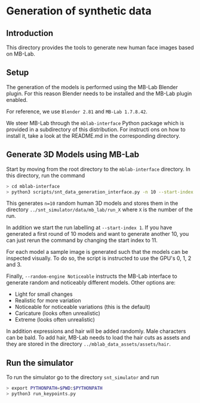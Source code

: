# Generation of synthetic data

## Introduction

This directory provides the tools to generate new human face images based on MB-Lab.

## Setup

The generation of the models is performed using the MB-Lab Blender plugin.
For this reason Blender needs to be installed and the MB-Lab plugin enabled.

For reference, we use `Blender 2.81` and `MB-Lab 1.7.8.42`.

We steer MB-Lab through the `mblab-interface` Python package which is provided in a subdirectory of this distribution.
For instructi   ons on how to install it, take a look at the README.md in the corresponding directory.

## Generate 3D Models using MB-Lab

Start by moving from the root directory to the `mblab-interface` directory. In this directory, run the command

```sh
> cd mblab-interface
> python3 scripts/snt_data_generation_interface.py -n 10 --start-index 1 -g 0,1,2,3 --random-engine Noticeable
```

This generates `n=10` random human 3D models and stores them in the directory `../snt_simulator/data/mb_lab/run_X` where `X` is the number of the run. 

In addition we start the run labelling at `--start-index 1`.
If you have generated a first round of 10 models and want to generate another 10, you can just rerun the command by changing the start index to 11.

For each model a sample image is generated such that the models can be inspected visually.
To do so, the script is instructed to use the GPU's 0, 1, 2 and 3.

Finally, `--random-engine Noticeable` instructs the MB-Lab interface to generate random and noticeably different models.
Other options are:

- Light for small changes
- Realistic for more variation
- Noticeable for noticeable variations (this is the default)
- Caricature (looks often unrealistic)
- Extreme (looks often unrealistic)

In addition expressions and hair will be added randomly. Male characters can be bald.
To add hair, MB-Lab needs to load the hair cuts as assets and they are stored in the directory `../mblab_data_assets/assets/hair`.

## Run the simulator

To run the simulator go to the directory `snt_simulator` and run

```sh
> export PYTHONPATH=$PWD:$PYTHONPATH 
> python3 run_keypoints.py
```

